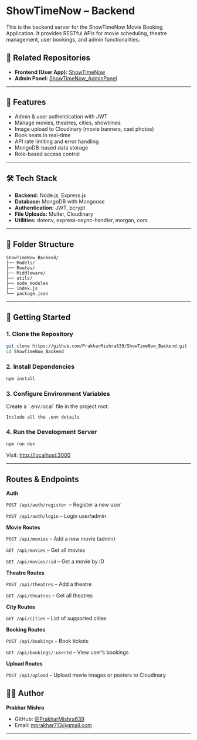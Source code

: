 # ShowTimeNow – Backend

This is the backend server for the ShowTimeNow Movie Booking Application. It provides RESTful APIs for movie scheduling, theatre management, user bookings, and admin functionalities.

## 🔗 Related Repositories

- **Frontend (User App):** [ShowTimeNow](https://github.com/PrakharMishra639/ShowTimeNow)
- **Admin Panel:** [ShowTimeNow_AdminPanel](https://github.com/PrakharMishra639/ShowTimeNow_AdminPanel)

---

## 🚀 Features

- Admin & user authentication with JWT
- Manage movies, theatres, cities, showtimes
- Image upload to Cloudinary (movie banners, cast photos)
- Book seats in real-time
- API rate limiting and error handling
- MongoDB-based data storage
- Role-based access control

---

## 🛠️ Tech Stack

- **Backend:** Node.js, Express.js
- **Database:** MongoDB with Mongoose
- **Authentication:** JWT, bcrypt
- **File Uploads:** Multer, Cloudinary
- **Utilities:** dotenv, express-async-handler, morgan, cors

---

## 📁 Folder Structure

```
ShowTimeNow_Backend/
├── Models/
├── Routes/
├── Middleware/
├── utils/
├── node_modules
├── index.js
└── package.json

```

---

## 🚀 Getting Started

### 1. Clone the Repository

```bash
git clone https://github.com/PrakharMishra639/ShowTimeNow_Backend.git
cd ShowTimeNow_Backend
```

### 2. Install Dependencies

```bash
npm install
```

### 3. Configure Environment Variables

Create a \`.env.local\` file in the project root:

```env
Include all the .env details
```

### 4. Run the Development Server

```bash
npm run dev
```

Visit: [http://localhost:3000](http://localhost:3000)

---

## Routes & Endpoints

**Auth**

`POST /api/auth/register `– Register a new user

`POST /api/auth/login` – Login user/admin

**Movie Routes**

`POST /api/movies` – Add a new movie (admin)

`GET /api/movies` – Get all movies

`GET /api/movies/:id` – Get a movie by ID

**Theatre Routes**

`POST /api/theatres` – Add a theatre

`GET /api/theatres` – Get all theatres

**City Routes**

`GET /api/cities` – List of supported cities

**Booking Routes**

`POST /api/bookings` – Book tickets

`GET /api/bookings/:userId` – View user’s bookings

**Upload Routes**

`POST /api/upload` – Upload movie images or posters to Cloudinary

## 👨‍💻 Author

**Prakhar Mishra**

- GitHub: [@PrakharMishra639](https://github.com/PrakharMishra639)
- Email: mprakhar713@gmail.com

---
